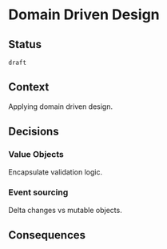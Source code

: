 # Domain Driven Design


## Status

`draft`

## Context

Applying domain driven design.

## Decisions

### Value Objects

Encapsulate validation logic.

### Event sourcing

Delta changes vs mutable objects.



## Consequences
